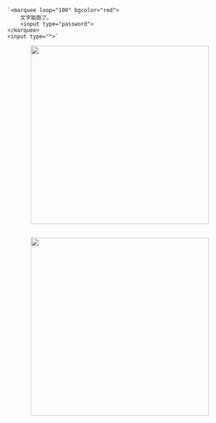     `<marquee loop="100" bgcolor="red">
        文字能跑了。
        <input type="password">
    </marquee>
    <input type="">`

<p align = "center"><img src="https://zcr07.github.io/picx-images-hosting/1/image.2ver1tiaz2.png" style="width:400px;"><br><br>

<p align = "center"><img src="https://zcr07.github.io/picx-images-hosting/1/image.7w6ttdrhws.jpg" style="width:400px;"><br><br>

